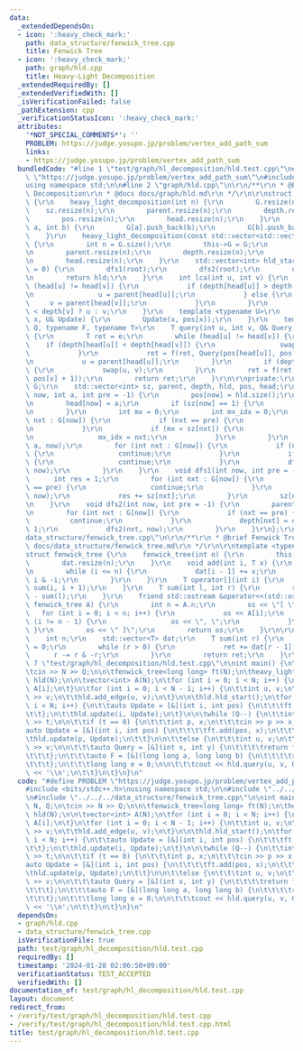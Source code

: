 ```yaml
---
data:
  _extendedDependsOn:
  - icon: ':heavy_check_mark:'
    path: data_structure/fenwick_tree.cpp
    title: Fenwick Tree
  - icon: ':heavy_check_mark:'
    path: graph/hld.cpp
    title: Heavy-Light Decomposition
  _extendedRequiredBy: []
  _extendedVerifiedWith: []
  _isVerificationFailed: false
  _pathExtension: cpp
  _verificationStatusIcon: ':heavy_check_mark:'
  attributes:
    '*NOT_SPECIAL_COMMENTS*': ''
    PROBLEM: https://judge.yosupo.jp/problem/vertex_add_path_sum
    links:
    - https://judge.yosupo.jp/problem/vertex_add_path_sum
  bundledCode: "#line 1 \"test/graph/hl_decomposition/hld.test.cpp\"\n#define PROBLEM\
    \ \"https://judge.yosupo.jp/problem/vertex_add_path_sum\"\n#include <bits/stdc++.h>\n\
    using namespace std;\n\n#line 2 \"graph/hld.cpp\"\n\r\n/**\r\n * @brief Heavy-Light\
    \ Decomposition\r\n * @docs docs/graph/hld.md\r\n */\r\n\r\nstruct heavy_light_decomposition\
    \ {\r\n    heavy_light_decomposition(int n) {\r\n        G.resize(n);\r\n    \
    \    sz.resize(n);\r\n        parent.resize(n);\r\n        depth.resize(n);\r\n\
    \        pos.resize(n);\r\n        head.resize(n);\r\n    }\r\n    void add_edge(int\
    \ a, int b) {\r\n        G[a].push_back(b);\r\n        G[b].push_back(a);\r\n\
    \    }\r\n    heavy_light_decomposition(const std::vector<std::vector<int>>& G)\
    \ {\r\n        int n = G.size();\r\n        this->G = G;\r\n        sz.resize(n);\r\
    \n        parent.resize(n);\r\n        depth.resize(n);\r\n        pos.resize(n);\r\
    \n        head.resize(n);\r\n    }\r\n    std::vector<int> hld_start(int root\
    \ = 0) {\r\n        dfs1(root);\r\n        dfs2(root);\r\n        dfs(root, root);\r\
    \n        return hld;\r\n    }\r\n    int lca(int u, int v) {\r\n        while\
    \ (head[u] != head[v]) {\r\n            if (depth[head[u]] > depth[head[v]]) {\r\
    \n                u = parent[head[u]];\r\n            } else {\r\n           \
    \     v = parent[head[v]];\r\n            }\r\n        }\r\n        return depth[u]\
    \ < depth[v] ? u : v;\r\n    }\r\n    template <typename U>\r\n    void update(int\
    \ x, U& Update) {\r\n        Update(x, pos[x]);\r\n    }\r\n    template <typename\
    \ Q, typename F, typename T>\r\n    T query(int u, int v, Q& Query, F& f, T e)\
    \ {\r\n        T ret = e;\r\n        while (head[u] != head[v]) {\r\n        \
    \    if (depth[head[u]] < depth[head[v]]) {\r\n                swap(u, v);\r\n\
    \            }\r\n            ret = f(ret, Query(pos[head[u]], pos[u] + 1));\r\
    \n            u = parent[head[u]];\r\n        }\r\n        if (depth[u] > depth[v])\
    \ {\r\n            swap(u, v);\r\n        }\r\n        ret = f(ret, Query(pos[u],\
    \ pos[v] + 1));\r\n        return ret;\r\n    }\r\n\r\nprivate:\r\n    std::vector<std::vector<int>>\
    \ G;\r\n    std::vector<int> sz, parent, depth, hld, pos, head;\r\n    void dfs(int\
    \ now, int a, int pre = -1) {\r\n        pos[now] = hld.size();\r\n        hld.push_back(now);\r\
    \n        head[now] = a;\r\n        if (sz[now] == 1) {\r\n            return;\r\
    \n        }\r\n        int mx = 0;\r\n        int mx_idx = 0;\r\n        for (int\
    \ nxt : G[now]) {\r\n            if (nxt == pre) {\r\n                continue;\r\
    \n            }\r\n            if (mx < sz[nxt]) {\r\n                mx = sz[nxt];\r\
    \n                mx_idx = nxt;\r\n            }\r\n        }\r\n        dfs(mx_idx,\
    \ a, now);\r\n        for (int nxt : G[now]) {\r\n            if (nxt == pre)\
    \ {\r\n                continue;\r\n            }\r\n            if (nxt == mx_idx)\
    \ {\r\n                continue;\r\n            }\r\n            dfs(nxt, nxt,\
    \ now);\r\n        }\r\n    }\r\n    void dfs1(int now, int pre = -1) {\r\n  \
    \      int res = 1;\r\n        for (int nxt : G[now]) {\r\n            if (nxt\
    \ == pre) {\r\n                continue;\r\n            }\r\n            dfs1(nxt,\
    \ now);\r\n            res += sz[nxt];\r\n        }\r\n        sz[now] = res;\r\
    \n    }\r\n    void dfs2(int now, int pre = -1) {\r\n        parent[now] = pre;\r\
    \n        for (int nxt : G[now]) {\r\n            if (nxt == pre) {\r\n      \
    \          continue;\r\n            }\r\n            depth[nxt] = depth[now] +\
    \ 1;\r\n            dfs2(nxt, now);\r\n        }\r\n    }\r\n};\r\n#line 3 \"\
    data_structure/fenwick_tree.cpp\"\n\r\n/**\r\n * @brief Fenwick Tree\r\n * @docs\
    \ docs/data_structure/fenwick_tree.md\r\n */\r\n\r\ntemplate <typename T>\r\n\
    struct fenwick_tree {\r\n    fenwick_tree(int n) {\r\n        this->n = n;\r\n\
    \        dat.resize(n);\r\n    }\r\n    void add(int i, T x) {\r\n        i++;\r\
    \n        while (i <= n) {\r\n            dat[i - 1] += x;\r\n            i +=\
    \ i & -i;\r\n        }\r\n    }\r\n    T operator[](int i) {\r\n        return\
    \ sum(i, i + 1);\r\n    }\r\n    T sum(int l, int r) {\r\n        return sum(r)\
    \ - sum(l);\r\n    }\r\n    friend std::ostream &operator<<(std::ostream &os,\
    \ fenwick_tree A) {\r\n        int n = A.n;\r\n        os << \"[ \";\r\n     \
    \   for (int i = 0; i < n; i++) {\r\n            os << A[i];\r\n            if\
    \ (i != n - 1) {\r\n                os << \", \";\r\n            }\r\n       \
    \ }\r\n        os << \" ]\";\r\n        return os;\r\n    }\r\n\r\nprivate:\r\n\
    \    int n;\r\n    std::vector<T> dat;\r\n    T sum(int r) {\r\n        T ret\
    \ = 0;\r\n        while (r > 0) {\r\n            ret += dat[r - 1];\r\n      \
    \      r -= r & -r;\r\n        }\r\n        return ret;\r\n    }\r\n};\n#line\
    \ 7 \"test/graph/hl_decomposition/hld.test.cpp\"\n\nint main() {\n\tint N, Q;\n\
    \tcin >> N >> Q;\n\n\tfenwick_tree<long long> ft(N);\n\theavy_light_decomposition\
    \ hld(N);\n\n\tvector<int> A(N);\n\tfor (int i = 0; i < N; i++) {\n\t\tcin >>\
    \ A[i];\n\t}\n\tfor (int i = 0; i < N - 1; i++) {\n\t\tint u, v;\n\t\tcin >> u\
    \ >> v;\n\t\thld.add_edge(u, v);\n\t}\n\n\thld.hld_start();\n\tfor (int i = 0;\
    \ i < N; i++) {\n\t\tauto Update = [&](int i, int pos) {\n\t\t\tft.add(pos, A[i]);\n\
    \t\t};\n\t\thld.update(i, Update);\n\t}\n\n\twhile (Q--) {\n\t\tint t;\n\t\tcin\
    \ >> t;\n\n\t\tif (t == 0) {\n\t\t\tint p, x;\n\t\t\tcin >> p >> x;\n\n\t\t\t\
    auto Update = [&](int i, int pos) {\n\t\t\t\tft.add(pos, x);\n\t\t\t};\n\n\t\t\
    \thld.update(p, Update);\n\t\t}\n\n\t\telse {\n\t\t\tint u, v;\n\t\t\tcin >> u\
    \ >> v;\n\n\t\t\tauto Query = [&](int x, int y) {\n\t\t\t\treturn ft.sum(x, y);\n\
    \t\t\t};\n\t\t\tauto F = [&](long long a, long long b) {\n\t\t\t\treturn a + b;\n\
    \t\t\t};\n\t\t\tlong long e = 0;\n\n\t\t\tcout << hld.query(u, v, Query, F, e)\
    \ << '\\n';\n\t\t}\n\t}\n}\n"
  code: "#define PROBLEM \"https://judge.yosupo.jp/problem/vertex_add_path_sum\"\n\
    #include <bits/stdc++.h>\nusing namespace std;\n\n#include \"../../../graph/hld.cpp\"\
    \n#include \"../../../data_structure/fenwick_tree.cpp\"\n\nint main() {\n\tint\
    \ N, Q;\n\tcin >> N >> Q;\n\n\tfenwick_tree<long long> ft(N);\n\theavy_light_decomposition\
    \ hld(N);\n\n\tvector<int> A(N);\n\tfor (int i = 0; i < N; i++) {\n\t\tcin >>\
    \ A[i];\n\t}\n\tfor (int i = 0; i < N - 1; i++) {\n\t\tint u, v;\n\t\tcin >> u\
    \ >> v;\n\t\thld.add_edge(u, v);\n\t}\n\n\thld.hld_start();\n\tfor (int i = 0;\
    \ i < N; i++) {\n\t\tauto Update = [&](int i, int pos) {\n\t\t\tft.add(pos, A[i]);\n\
    \t\t};\n\t\thld.update(i, Update);\n\t}\n\n\twhile (Q--) {\n\t\tint t;\n\t\tcin\
    \ >> t;\n\n\t\tif (t == 0) {\n\t\t\tint p, x;\n\t\t\tcin >> p >> x;\n\n\t\t\t\
    auto Update = [&](int i, int pos) {\n\t\t\t\tft.add(pos, x);\n\t\t\t};\n\n\t\t\
    \thld.update(p, Update);\n\t\t}\n\n\t\telse {\n\t\t\tint u, v;\n\t\t\tcin >> u\
    \ >> v;\n\n\t\t\tauto Query = [&](int x, int y) {\n\t\t\t\treturn ft.sum(x, y);\n\
    \t\t\t};\n\t\t\tauto F = [&](long long a, long long b) {\n\t\t\t\treturn a + b;\n\
    \t\t\t};\n\t\t\tlong long e = 0;\n\n\t\t\tcout << hld.query(u, v, Query, F, e)\
    \ << '\\n';\n\t\t}\n\t}\n}\n"
  dependsOn:
  - graph/hld.cpp
  - data_structure/fenwick_tree.cpp
  isVerificationFile: true
  path: test/graph/hl_decomposition/hld.test.cpp
  requiredBy: []
  timestamp: '2024-01-28 02:06:50+09:00'
  verificationStatus: TEST_ACCEPTED
  verifiedWith: []
documentation_of: test/graph/hl_decomposition/hld.test.cpp
layout: document
redirect_from:
- /verify/test/graph/hl_decomposition/hld.test.cpp
- /verify/test/graph/hl_decomposition/hld.test.cpp.html
title: test/graph/hl_decomposition/hld.test.cpp
---
```

